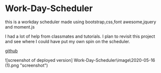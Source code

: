 # Work-Day-Scheduler
this is a workday scheduler made using bootstrap,css,font awesome,jquery and moment.js

I had a lot of help from classmates and tutorials. I plan to revisit this project and see where I could have put my own spin on the scheduler.

[github](https://zaguilar.github.io/Work-Day-Scheduler/.)

![screenshot of deployed version] Work-Day-Scheduler\image\2020-05-16 (1).png "screenshot")

